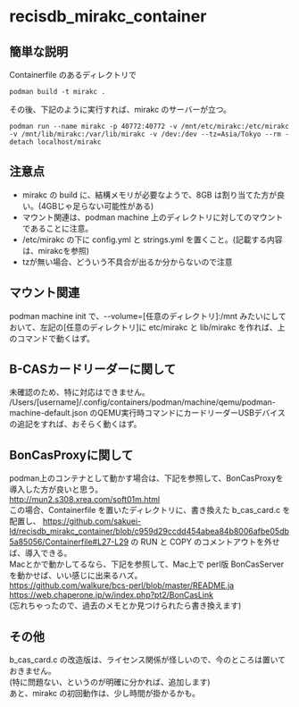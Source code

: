 # recisdb_mirakc_container
## 簡単な説明
Containerfile のあるディレクトリで
```
podman build -t mirakc .
```
その後、下記のように実行すれば、mirakc のサーバーが立つ。
```
podman run --name mirakc -p 40772:40772 -v /mnt/etc/mirakc:/etc/mirakc -v /mnt/lib/mirakc:/var/lib/mirakc -v /dev:/dev --tz=Asia/Tokyo --rm -detach localhost/mirakc
```

## 注意点
- mirakc の build に、結構メモリが必要なようで、8GB は割り当てた方が良い。(4GBじゃ足らない可能性がある)
- マウント関連は、podman machine 上のディレクトリに対してのマウントであることに注意。
- /etc/mirakc の下に config.yml と strings.yml を置くこと。(記載する内容は、mirakcを参照)
- tzが無い場合、どういう不具合が出るか分からないので注意

## マウント関連 
podman machine init で、--volume=[任意のディレクトリ]:/mnt みたいにしておいて、左記の[任意のディレクトリ]に etc/mirakc と lib/mirakc を作れば、上のコマンドで動くはず。

## B-CASカードリーダーに関して
未確認のため、特に対応はできません。  
/Users/[username]/.config/containers/podman/machine/qemu/podman-machine-default.json のQEMU実行時コマンドにカードリーダーUSBデバイスの追記をすれば、おそらく動くはず。

## BonCasProxyに関して
podman上のコンテナとして動かす場合は、下記を参照して、BonCasProxyを導入した方が良いと思う。  
http://mun2.s308.xrea.com/soft01m.html  
この場合、Containerfile を置いたディレクトリに、書き換えた b_cas_card.c を配置し、
https://github.com/sakuei-ld/recisdb_mirakc_container/blob/c959d29ccdd454abea84b8006afbe05db5a85056/Containerfile#L27-L29
の RUN と COPY のコメントアウトを外せば、導入できる。  
Macとかで動かしてるなら、下記を参照して、Mac上で perl版 BonCasServer を動かせば、いい感じに出来るハズ。  
https://github.com/walkure/bcs-perl/blob/master/README.ja  
https://web.chaperone.jp/w/index.php?pt2/BonCasLink  
(忘れちゃったので、過去のメモとか見つけられたら書き換えます)

## その他
b_cas_card.c の改造版は、ライセンス関係が怪しいので、今のところは置いておきません。  
(特に問題ない、というのが明確に分かれば、追加します)  
あと、mirakc の初回動作は、少し時間が掛かるかも。
